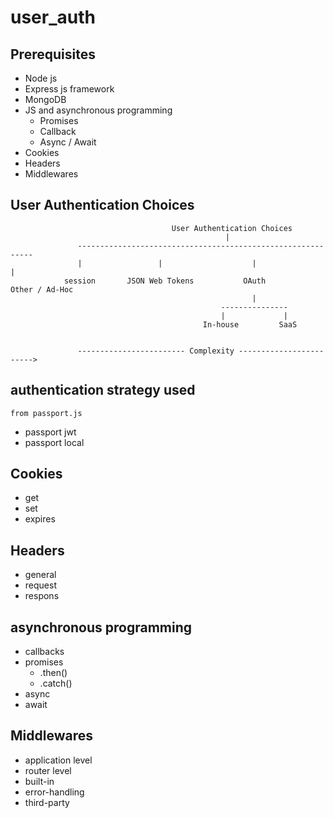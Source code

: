 # user_auth


## Prerequisites
* Node js
* Express js framework
* MongoDB
* JS and asynchronous programming
    * Promises
    * Callback
    * Async / Await
* Cookies
* Headers
* Middlewares

## User Authentication Choices
```
                                    User Authentication Choices
                                                |
               ------------------------------------------------------------
               |                 |                    |                   |
            session       JSON Web Tokens           OAuth            Other / Ad-Hoc
                                                      |
                                               ---------------     
                                               |             |
                                           In-house         SaaS


               ------------------------ Complexity ------------------------>
```


## authentication strategy used
``` from passport.js ```
* passport jwt
* passport local


## Cookies
* get
* set
* expires

## Headers
* general
* request
* respons

## asynchronous programming
* callbacks
* promises
    * .then()
    * .catch()
* async
* await

## Middlewares
* application level
* router level
* built-in
* error-handling
* third-party

